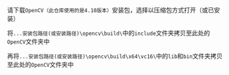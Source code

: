 请下载`OpenCV（此仓库使用的是4.10版本）`安装包，选择以压缩包方式打开（或已安装）

将`...安装包路径(或安装路径)\opencv\build\`中的`include`文件夹拷贝至此处的`OpenCV`文件夹中

再将`...安装包路径(或安装路径)\opencv\build\x64\vc16\`中的`lib`和`bin`文件夹拷贝至此处的`OpenCV`文件夹中



